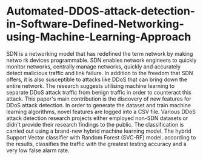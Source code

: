 # Automated-DDOS-attack-detection-in-Software-Defined-Networking-using-Machine-Learning-Approach

SDN is a networking model that has redefined the term network by making netwo
rk devices programmable. SDN enables network engineers to quickly monitor networks, 
centrally manage networks, quickly and accurately detect malicious traffic and link failure. 
In addition to the freedom that SDN offers, it is also susceptible to attacks like DDoS that 
can bring down the entire network. The research suggests utilising machine learning to 
separate DDoS attack traffic from benign traffic in order to counteract this attack. This 
paper's main contribution is the discovery of new features for DDoS attack detection.
In order to generate the dataset and train machine learning algorithms, novel 
features are logged into a CSV file. Various DDoS attack detection research projects either 
employed non-SDN datasets or didn't provide their research findings to the public. 
The classification is carried out using a brand-new hybrid machine learning model.
The hybrid Support Vector classifier with Random Forest (SVC-RF) model, according to 
the results, classifies the traffic with the greatest testing accuracy and a very low false alarm 
rate.

